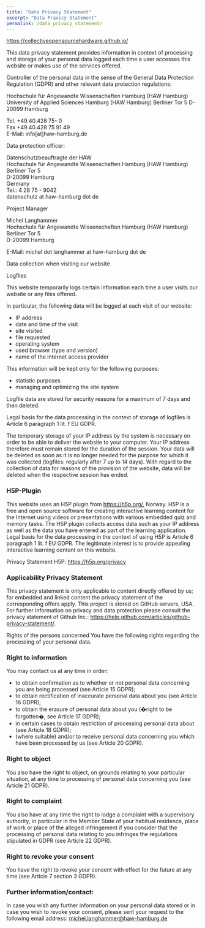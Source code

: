 ```yaml
---
title: "Data Privacy Statement"
excerpt: "Data Pravicy Statement"
permalink: /data_privacy_statement/
---
```


https://collectiveopensourcehardware.github.io/

This data privacy statement provides information in context of processing and storage of your personal data logged each time a user accesses this website or makes use of the services offered.

Controller of the personal data in the sense of the General Data Protection Regulation (GDPR) and other relevant data protection regulations:

Hochschule für Angewandte Wissenschaften Hamburg (HAW Hamburg)
University of Applied Sciences Hamburg (HAW Hamburg)
Berliner Tor 5
D-20099 Hamburg

Tel. +49.40.428 75- 0 <br />
Fax +49.40.428 75 91 49 <br />
E-Mail: info[at]haw-hamburg.de <br />

Data protection officer:

Datenschutzbeauftragte der HAW <br />
Hochschule für Angewandte Wissenschaften Hamburg (HAW Hamburg) <br />
Berliner Tor 5<br />
D-20099 Hamburg<br />
Germany<br />
Tel.: 4 28 75 - 9042<br />
datenschutz at haw-hamburg dot de <br />

Project Manager

Michel Langhammer<br />
Hochschule für Angewandte Wissenschaften Hamburg (HAW Hamburg) <br />
Berliner Tor 5<br />
D-20099 Hamburg<br />

E-Mail: michel dot langhammer at haw-hamburg dot de


Data collection when visiting our website

Logfiles

This website temporarily logs certain information each time a user visits our website or any files offered.

In particular, the following data will be logged at each visit of our website:
-  IP address 
- date and time of the visit
- site visited
- file requested
- operating system
- used browser (type and version)
- name of the internet access provider

This information will be kept only for the following purposes:
- statistic purposes
- managing and optimizing the site system

Logfile data are stored for security reasons for a maximum of 7 days and then deleted.  

Legal basis for the data processing in the context of storage of logfiles is Article 6 paragraph 1 lit. f EU GDPR.

The temporary storage of your IP address by the system is necessary on order to be able to deliver the website to your computer. Your IP address therefore must remain stored for the duration of the session.
Your data will be deleted as soon as it is no longer needed for the purpose for which it was collected (logfiles: regularly after 7 up to 14 days). With regard to the collection of data for reasons of the provision of the website, data will be deleted when the respective session has ended.

### H5P-Plugin
This website uses an H5P plugin from https://h5p.org/, Norway. H5P is a free and open source software for creating interactive learning content for the Internet using videos or presentations with various embedded quiz and memory tasks.
The H5P plugin collects access data such as your IP address as well as the data you have entered as part of the learning application. 
Legal basis for the data processing in the context of using H5P is Article 6 paragraph 1 lit. f EU GDPR.
The legitimate interest is to provide appealing interactive learning content on this website. 

Privacy Statement H5P: https://h5p.org/privacy

### Applicability Privacy Statement
This privacy statement is only applicable to content directly offered by us; for embedded and linked content the privacy statement of the corresponding offers apply.
This project is stored on GitHub servers, USA. For further information on privacy and data protection please consult the privacy statement of Github Inc.: https://help.github.com/articles/github-privacy-statement/.

Rights of the persons concerned
You have the following rights regarding the processing of your personal data.

### Right to information
You may contact us at any time in order: 
- to obtain confirmation as to whether or not personal data concerning you are being processed (see Article 15 GDPR);
- to obtain rectification of inaccurate personal data about you (see Article 16 GDPR); 
- to obtain the erasure of personal data about you (�right to be forgotten�, see Article 17 GDPR); 
- in certain cases to obtain restriction of processing personal data about (see Article 18 GDPR);
- (where suitable) and/or to receive personal data concerning you which have been processed by us (see Article 20 GDPR).

### Right to object
You also have the right to object, on grounds relating to your particular situation, at any time to processing of personal data concerning you (see Article 21 GDPR).

### Right to complaint
You also have at any time the right to lodge a complaint with a supervisory authority, in particular in the Member State of your habitual residence, place of work or place of the alleged infringement if you consider that the processing of personal data relating to you infringes the regulations stipulated in GDPR (see Article 22 GDPR). 

### Right to revoke your consent
You have the right to revoke your consent with effect for the future at any time (see Article 7 section 3 GDPR). 

### Further information/contact:
In case you wish any further information on your personal data stored or in case you wish to revoke your consent, please sent your request to the following email address: 
michel.langhammer@haw-hamburg.de
